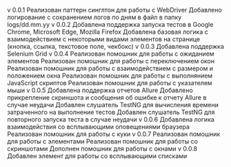 v 0.0.1
    Реализован паттерн синглтон для работы с WebDriver
    Добавлено логирование с сохранением логов по дням в файл в папку logs/dd.mm.yy 
v 0.0.2
    Добавлена поддержка запуска тестов в Google Chrome, Microsoft Edge, Mozilla Firefox
    Добавлена базовая логика с взаимодействием с некоторыми видами элементов на странице (кнопка, ссылка, текстовое поле, чекбокс)
v 0.0.3
    Добавлена поддержка Selenium Grid
v 0.0.4
    Реализован помошник для работы с ожиданием элементов
    Реализован помошник для работы с переключением окон
    Реализован помошник для работы с взаимодействием с размером и положением окна
    Реализован помошник для работы с выполнянием JavaScript скриптов
    Реализован помошник для работы с указателем мыши
v 0.0.5
    Добавлена поддержка отчетов Allure
    Добавлено прикрепление скриншота и сообщения об ошибке к отчету Allure в случае неудачи
    Добавлен слушатель TestNG для вычисления времени затраченного на выполнение тестов
    Добавлен слушатель TestNG для повторного запуска теста в случае неудачи
v 0.0.6
    Добавлена логика взаимодействия со всплывающими оповещениями браузера
    Реализован помошник для работы с куки
v 0.0.7
    Реализован помошник для работы с элементами
    Реализован помошник для работы со скриншотами
    Дополнен помошник для работы с окнами
v 0.0.8
    Добавлен элемент для работы со всплывающими списками

